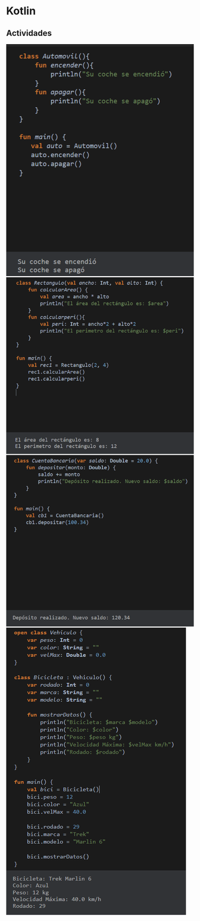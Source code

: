 # Kotlin
## Actividades

![](https://github.com/Marianete/Kotlin/blob/main/Captura.PNG)
![](https://github.com/Marianete/Kotlin/blob/main/Captura1.PNG)
![](https://github.com/Marianete/Kotlin/blob/main/Captura2.PNG)
![](https://github.com/Marianete/Kotlin/blob/main/Captura3.PNG)
